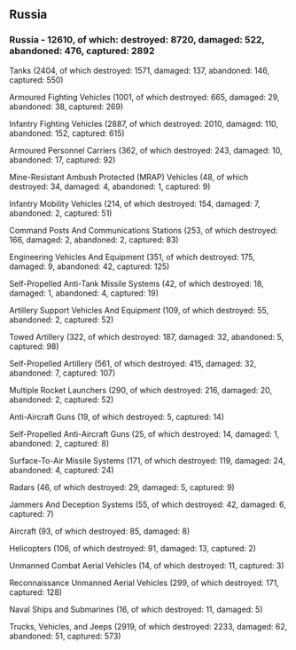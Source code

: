 
 
 ## Russia
 
 ### Russia - 12610, of which: destroyed: 8720, damaged: 522, abandoned: 476, captured: 2892

 

 

 Tanks (2404, of which destroyed: 1571, damaged: 137, abandoned: 146, captured: 550)

 Armoured Fighting Vehicles (1001, of which destroyed: 665, damaged: 29, abandoned: 38, captured: 269)

 Infantry Fighting Vehicles (2887, of which destroyed: 2010, damaged: 110, abandoned: 152, captured: 615)

 Armoured Personnel Carriers (362, of which destroyed: 243, damaged: 10, abandoned: 17, captured: 92)

 Mine-Resistant Ambush Protected (MRAP) Vehicles (48, of which destroyed: 34, damaged: 4, abandoned: 1, captured: 9)

 Infantry Mobility Vehicles (214, of which destroyed: 154, damaged: 7, abandoned: 2, captured: 51)

 Command Posts And Communications Stations (253, of which destroyed: 166, damaged: 2, abandoned: 2, captured: 83)

 Engineering Vehicles And Equipment (351, of which destroyed: 175, damaged: 9, abandoned: 42, captured: 125)

 Self-Propelled Anti-Tank Missile Systems (42, of which destroyed: 18, damaged: 1, abandoned: 4, captured: 19)

 Artillery Support Vehicles And Equipment (109, of which destroyed: 55, abandoned: 2, captured: 52)

 Towed Artillery (322, of which destroyed: 187, damaged: 32, abandoned: 5, captured: 98)

 Self-Propelled Artillery (561, of which destroyed: 415, damaged: 32, abandoned: 7, captured: 107)

 Multiple Rocket Launchers (290, of which destroyed: 216, damaged: 20, abandoned: 2, captured: 52)

 Anti-Aircraft Guns (19, of which destroyed: 5, captured: 14)

 Self-Propelled Anti-Aircraft Guns (25, of which destroyed: 14, damaged: 1, abandoned: 2, captured: 8)

 Surface-To-Air Missile Systems (171, of which destroyed: 119, damaged: 24, abandoned: 4, captured: 24)

 Radars (46, of which destroyed: 29, damaged: 5, captured: 9)

 Jammers And Deception Systems (55, of which destroyed: 42, damaged: 6, captured: 7)

 Aircraft (93, of which destroyed: 85, damaged: 8)

 Helicopters (106, of which destroyed: 91, damaged: 13, captured: 2)

 Unmanned Combat Aerial Vehicles (14, of which destroyed: 11, captured: 3)

 Reconnaissance Unmanned Aerial Vehicles (299, of which destroyed: 171, captured: 128)

 Naval Ships and Submarines (16, of which destroyed: 11, damaged: 5)

 Trucks, Vehicles, and Jeeps (2919, of which destroyed: 2233, damaged: 62, abandoned: 51, captured: 573)

